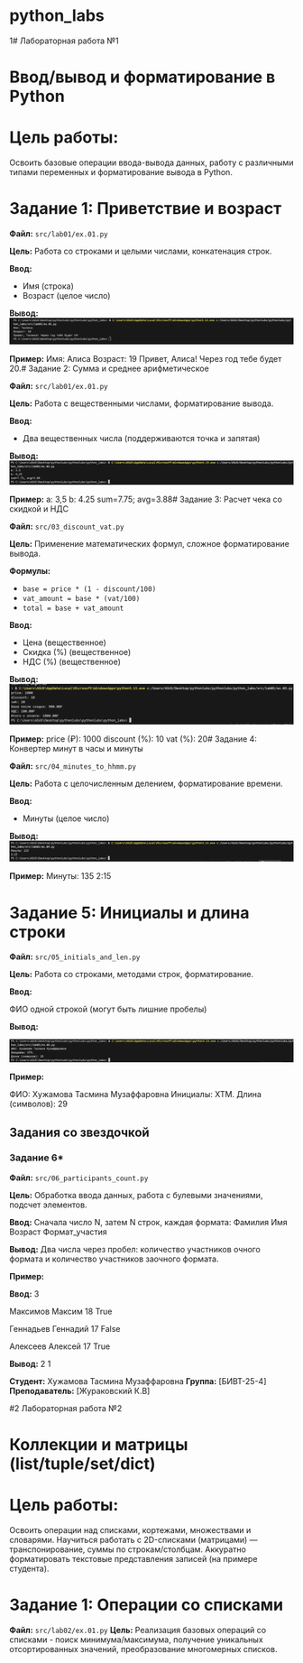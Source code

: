 # python_labs
1# Лабораторная работа №1
# Ввод/вывод и форматирование в Python

# Цель работы:
Освоить базовые операции ввода-вывода данных, работу с различными типами переменных и форматирование вывода в Python.

# Задание 1: Приветствие и возраст

**Файл:** `src/lab01/ex.01.py`  

**Цель:** Работа со строками и целыми числами, конкатенация строк.

**Ввод:**
- Имя (строка)
- Возраст (целое число)

**Вывод:**
![alt text](images/lab01/ex.01.png)

**Пример:**
Имя: Алиса
Возраст: 19
Привет, Алиса! Через год тебе будет 20.# Задание 2: Сумма и среднее арифметическое

**Файл:** `src/lab01/ex.01.py`  

**Цель:** Работа с вещественными числами, форматирование вывода.

**Ввод:**
- Два вещественных числа (поддерживаются точка и запятая)

**Вывод:**
![alt text](images/lab01/ex.02.png)

**Пример:**
a: 3,5
b: 4.25
sum=7.75; avg=3.88#   Задание 3: Расчет чека со скидкой и НДС

**Файл:** `src/03_discount_vat.py`  

**Цель:** Применение математических формул, сложное форматирование вывода.

**Формулы:**
- `base = price * (1 - discount/100)`
- `vat_amount = base * (vat/100)`
- `total = base + vat_amount`

**Ввод:**
- Цена (вещественное)
- Скидка (%) (вещественное)
- НДС (%) (вещественное)

**Вывод:**
![alt text](images/lab01/ex.03.png)

**Пример:**
price (₽): 1000
discount (%): 10
vat (%): 20#   Задание 4: Конвертер минут в часы и минуты

**Файл:** `src/04_minutes_to_hhmm.py`  

**Цель:** Работа с целочисленным делением, форматирование времени.

**Ввод:**
- Минуты (целое число)

**Вывод:**
![alt text](images/lab01/ex.04.png)

**Пример:**
Минуты: 135
2:15

#   Задание 5: Инициалы и длина строки


**Файл:** `src/05_initials_and_len.py`
 
**Цель:** Работа со строками, методами строк, форматирование.

**Ввод:**

 ФИО одной строкой (могут быть лишние пробелы)

**Вывод:**

![alt text](images/lab01/ex.05.png)


**Пример:**

ФИО: Хужамова Тасмина Музаффаровна
Инициалы: ХТМ.
Длина (символов): 29

## Задания со звездочкой

### Задание 6*

**Файл:** `src/06_participants_count.py`

**Цель:** Обработка ввода данных, работа с булевыми значениями, подсчет элементов.

**Ввод:**
Сначала число N, затем N строк, каждая формата:
Фамилия Имя Возраст Формат_участия

**Вывод:**
Два числа через пробел: количество участников очного формата и количество участников заочного формата.

**Пример:**

**Ввод:**
3

Максимов Максим 18 True

Геннадьев Геннадий 17 False

Алексеев Алексей 17 True

**Вывод:**
2 1

**Студент:** Хужамова Тасмина Музаффаровна 
**Группа:** [БИВТ-25-4]  
**Преподаватель:** [Жураковский К.В]

#2 Лабораторная работа №2
# Коллекции и матрицы (list/tuple/set/dict)
# Цель работы:
Освоить операции над списками, кортежами, множествами и словарями. Научиться работать с 2D-списками (матрицами) — транспонирование, суммы по строкам/столбцам. Аккуратно форматировать текстовые представления записей (на примере студента).

# Задание 1: Операции со списками
**Файл:** `src/lab02/ex.01.py`
**Цель:** Реализация базовых операций со списками - поиск минимума/максимума, получение уникальных отсортированных значений, преобразование многомерных списков.
